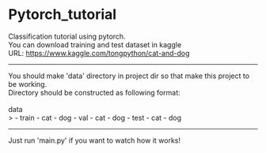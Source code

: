 # Pytorch_tutorial
Classification tutorial using pytorch.</br>
You can download training and test dataset in kaggle</br>
URL: <https://www.kaggle.com/tongpython/cat-and-dog></br>
<hr/>
You should make 'data' directory in project dir so that make this project to be working.</br>
Directory should be constructed as following format:</br></br>
data</br>
>
- train
  - cat
  - dog
- val
  - cat
  - dog
- test
  - cat
  - dog

<hr/>
Just run 'main.py' if you want to watch how it works!
